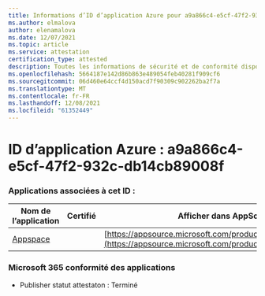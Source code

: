 ```yaml
---
title: Informations d’ID d’application Azure pour a9a866c4-e5cf-47f2-932c-db14cb89008f
ms.author: elmalova
author: elenamalova
ms.date: 12/07/2021
ms.topic: article
ms.service: attestation
certification_type: attested
description: Toutes les informations de sécurité et de conformité disponibles pour a9a866c4-e5cf-47f2-932c-db14cb89008f.
ms.openlocfilehash: 5664187e142d86b863e489054feb40281f909cf6
ms.sourcegitcommit: 06d460e64ccf4d150acd7f90309c902262ba2f7a
ms.translationtype: MT
ms.contentlocale: fr-FR
ms.lasthandoff: 12/08/2021
ms.locfileid: "61352449"
---
```

# <a name="azure-app-id-a9a866c4-e5cf-47f2-932c-db14cb89008f"></a>ID d’application Azure : a9a866c4-e5cf-47f2-932c-db14cb89008f


### <a name="apps-associated-with-this-id"></a>Applications associées à cet ID :
| **Nom de l’application** | **Certifié** | **Afficher dans AppSource** |
|--------------|---------------|-----------------------|
| [Appspace](https://docs.microsoft.com/microsoft-365-app-certification/forward/WA200001738) |  | [https://appsource.microsoft.com/product/office/WA200001738](https://appsource.microsoft.com/product/office/WA200001738) |

### <a name="microsoft-365-app-compliance-status"></a>Microsoft 365 conformité des applications
- Publisher statut attestaton : Terminé

